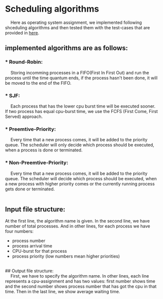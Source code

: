 # Scheduling algorithms<br/>
&emsp; Here as operating system assignment, we implemented following shceduling algorithms and then tested them with the test-cases that are provided in [here](https://github.com/ParsaMohammadpour/cpu-scheduling-algorithms/blob/master/TestCases.zip).<br/>
## implemented algorithms are as follows:<br>
### * Round-Robin:<br/>
&emsp; Storing incomming processes in a FIFO(First In First Out) and run the process until the time quantum ends, if the process hasn't been done, it will be moved to the end of the FIFO.
### * SJF:<br/>
&emsp; Each process that has the lower cpu burst time will be executed sooner. If two process has equal cpu-burst time, we use the FCFS (First Come, First Served) approach.
### * Preemtive-Priority:<br/>
&emsp; Every time that a new process comes, it will be added to the priority queue. The scheduler will only decide which process should be executed, when a process is done or terminated.
### * Non-Preemtive-Priority:<br/>
&emsp; Every time that a new process comes, it will be added to the priority queue. The scheduler will decide which process should be executed, when a new process with higher priority comes or the currently running process gets done or terminated.<br/>
<br>
## Input file structure:<br>
At the first line, the algorithm name is given. In the second line, we have number of total processes. And in other lines, for each process we have four numbers:<br/>
- process number
- process arrival time
- CPU-burst for that process
- process priority (low numbers mean higher priorities)
<br/>
## Output file structure:<br>
&emsp; First, we have to specify the algorithm name. In other lines, each line represents a cpu-assignment and has two values: first number shows time and the second number shows process number that has got the cpu in that time.
Then in the last line, we show average waiting time.
